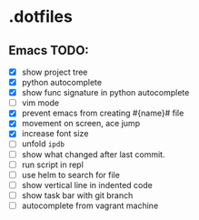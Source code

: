 # .dotfiles

## Emacs TODO:
- [x] show project tree
- [x] python autocomplete
- [x] show func signature in python autocomplete
- [ ] vim mode
- [x] prevent emacs from creating #{name}# file
- [x] movement on screen, ace jump
- [x] increase font size
- [ ] unfold `ipdb`
- [ ] show what changed after last commit.
- [ ] run script in repl
- [ ] use helm to search for file
- [ ] show vertical line in indented code
- [ ] show task bar with git branch
- [ ] autocomplete from vagrant machine
